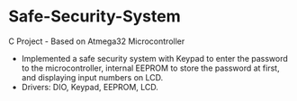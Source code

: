 # Safe-Security-System
C Project - Based on Atmega32 Microcontroller
-	Implemented a safe security system with Keypad to enter the password to the microcontroller, internal EEPROM to store the password at first, and displaying input numbers on LCD.
-	Drivers: DIO, Keypad, EEPROM, LCD.
